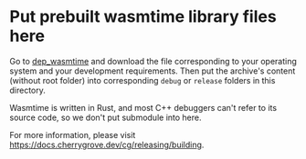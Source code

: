 ﻿# Put prebuilt wasmtime library files here

Go to [dep_wasmtime](https://github.com/cherryridge/dep_wasmtime/releases) and download the file corresponding to your operating system and your development requirements. Then put the archive's content (without root folder) into corresponding `debug` or `release` folders in this directory.

Wasmtime is written in Rust, and most C++ debuggers can't refer to its source code, so we don't put submodule into here.

For more information, please visit https://docs.cherrygrove.dev/cg/releasing/building.